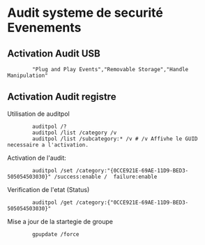 # Audit systeme de securité Evenements

## Activation Audit USB

            "Plug and Play Events","Removable Storage","Handle Manipulation"

## Activation Audit registre

Utilisation de auditpol

            auditpol /?
            auditpol /list /category /v
            auditpol /list /subcategory:* /v # /v Affivhe le GUID necessaire a l'activation.

 Activation de l'audit:

            auditpol /set /category:"{0CCE921E-69AE-11D9-BED3-505054503030}" /success:enable /  failure:enable

Verification de l'etat (Status)

            auditpol /get /category:{"0CCE921E-69AE-11D9-BED3-505054503030}" 

Mise a jour de la startegie de groupe
        
            gpupdate /force